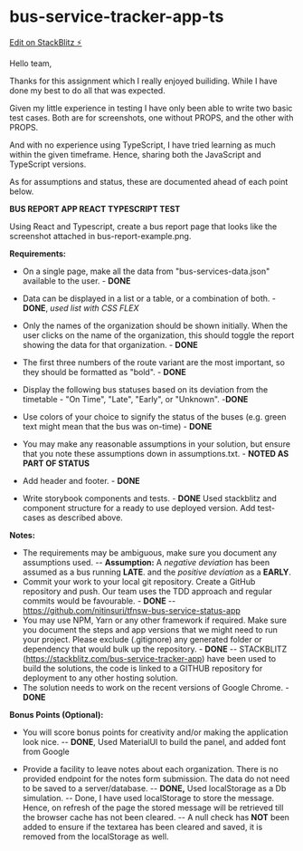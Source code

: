 # bus-service-tracker-app-ts

[Edit on StackBlitz ⚡️](https://stackblitz.com/edit/stackblitz-starters-zrl3nz)

Hello team,

Thanks for this assignment which I really enjoyed builiding. While I have done my best to do all that was expected.

Given my little experience in testing I have only been able to write two basic test cases. Both are for screenshots, one without PROPS, and the other with PROPS.

And with no experience using TypeScript, I have tried learning as much within the given timeframe. Hence, sharing both the JavaScript and TypeScript versions.

As for assumptions and status, these are documented ahead of each point below.

**BUS REPORT APP REACT TYPESCRIPT TEST**

Using React and Typescript, create a bus report page that looks like the screenshot attached in bus-report-example.png.

**Requirements:**

- On a single page, make all the data from "bus-services-data.json" available to the user. - **DONE**

- Data can be displayed in a list or a table, or a combination of both. - **DONE**, _used list with CSS FLEX_

- Only the names of the organization should be shown initially. When the user clicks on the name of the organization, this should toggle the report showing the data for that organization. - **DONE**

- The first three numbers of the route variant are the most important, so they should be formatted as "bold". - **DONE**

- Display the following bus statuses based on its deviation from the timetable - "On Time", "Late", "Early", or "Unknown". -**DONE**

- Use colors of your choice to signify the status of the buses (e.g. green text might mean that the bus was on-time) - **DONE**

- You may make any reasonable assumptions in your solution, but ensure that you note these assumptions down in assumptions.txt. - **NOTED AS PART OF STATUS**

- Add header and footer. - **DONE**

- Write storybook components and tests. - **DONE** Used stackblitz and component structure for a ready to use deployed version. Add test-cases as described above.

**Notes:**

- The requirements may be ambiguous, make sure you document any assumptions used.
  -- **Assumption:** A _negative deviation_ has been assumed as a bus running **LATE**. and the _positive deviation_ as a **EARLY**.
- Commit your work to your local git repository. Create a GitHub repository and push. Our team uses the TDD approach and regular commits would be favourable. - **DONE**
  -- https://github.com/nitinsuri/tfnsw-bus-service-status-app
- You may use NPM, Yarn or any other framework if required. Make sure you document the steps and app versions that we might need to run your project. Please exclude (.gitignore) any generated folder or dependency that would bulk up the repository. - **DONE**
  -- STACKBLITZ (https://stackblitz.com/bus-service-tracker-app) have been used to build the solutions, the code is linked to a GITHUB repository for deployment to any other hosting solution.
- The solution needs to work on the recent versions of Google Chrome. - **DONE**

**Bonus Points (Optional):**

- You will score bonus points for creativity and/or making the application look nice.
  -- **DONE**, Used MaterialUI to build the panel, and added font from Google

- Provide a facility to leave notes about each organization. There is no provided endpoint for the notes form submission. The data do not need to be saved to a server/database.
  -- **DONE,** Used localStorage as a Db simulation.
  -- Done, I have used localStorage to store the message. Hence, on refresh of the page the stored message will be retrieved till the browser cache has not been cleared.
  -- A null check has **NOT** been added to ensure if the textarea has been cleared and saved, it is removed from the localStorage as well.
